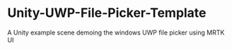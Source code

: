 # Unity-UWP-File-Picker-Template
A Unity example scene demoing the windows UWP file picker using MRTK UI

